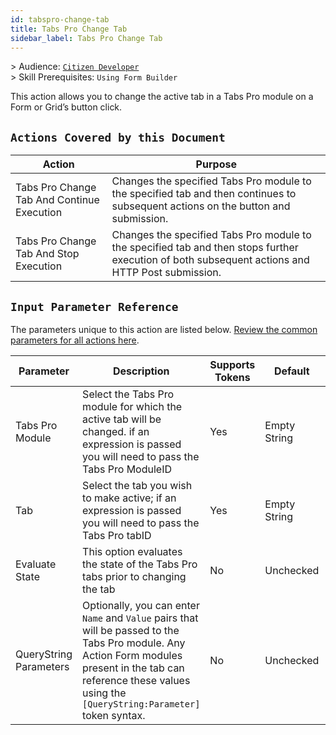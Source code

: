 ```yaml
---
id: tabspro-change-tab
title: Tabs Pro Change Tab
sidebar_label: Tabs Pro Change Tab
---
```


&gt; Audience: [`Citizen Developer`](/docs/audience#citizen-developers)<br>
&gt; Skill Prerequisites: `Using Form Builder`

This action allows you to change the active tab in a Tabs Pro module on a Form or Grid’s button click.

## `Actions Covered by this Document`

| Action | Purpose |
| -- | -- |
| Tabs Pro Change Tab And Continue Execution | Changes the specified Tabs Pro module to the specified tab and then continues to subsequent actions on the button and submission. |
| Tabs Pro Change Tab And Stop Execution | Changes the specified Tabs Pro module to the specified tab and then stops further execution of both subsequent actions and HTTP Post submission. |

## `Input Parameter Reference`

The parameters unique to this action are listed below. [Review the common parameters for all actions here](/docs/actions/common-parameters).

| Parameter | Description | Supports Tokens | Default | Required |
| -- | -- | -- | -- | -- |
| Tabs Pro Module | Select the Tabs Pro module for which the active tab will be changed. if an expression is passed you will need to pass the Tabs Pro ModuleID | Yes | Empty String | No |
| Tab | Select the tab you wish to make active; if an expression is passed you will need to pass the Tabs Pro tabID | Yes | Empty String | No |
| Evaluate State | This option evaluates the state of the Tabs Pro tabs prior to changing the tab | No | Unchecked | No |
| QueryString Parameters | Optionally, you can enter `Name` and `Value` pairs that will be passed to the Tabs Pro module. Any Action Form modules present in the tab can reference these values using the `[QueryString:Parameter]` token syntax. | No | Unchecked | No |
